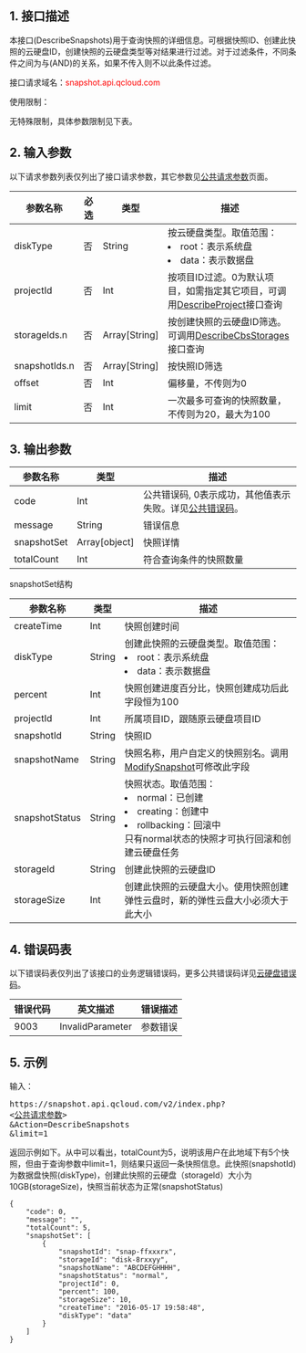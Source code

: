 
## 1. 接口描述

本接口(DescribeSnapshots)用于查询快照的详细信息。可根据快照ID、创建此快照的云硬盘ID，创建快照的云硬盘类型等对结果进行过滤。对于过滤条件，不同条件之间为与(AND)的关系，如果不传入则不以此条件过滤。

接口请求域名：<font style="color:red">snapshot.api.qcloud.com</font>

使用限制：

无特殊限制，具体参数限制见下表。


## 2. 输入参数

以下请求参数列表仅列出了接口请求参数，其它参数见[公共请求参数](http://tcecqpoc.fsphere.cn/document/product/240/8320)页面。

| 参数名称 | 必选  | 类型 | 描述 |
|---------|---------|---------|---------|
| diskType  | 否 | String | 按云硬盘类型。取值范围：<br><li>root：表示系统盘<br><li>data：表示数据盘 |
| projectId | 否 | Int | 按项目ID过滤。0为默认项目，如需指定其它项目，可调用<a href="http://tcecqpoc.fsphere.cn/doc/api/403/4400" title="DescribeProject">DescribeProject</a>接口查询|
| storageIds.n | 否 | Array[String] | 按创建快照的云硬盘ID筛选。可调用<a href="http://tcecqpoc.fsphere.cn/doc/api/364/%E6%9F%A5%E8%AF%A2%E4%BA%91%E7%A1%AC%E7%9B%98%E4%BF%A1%E6%81%AF" title="DescribeCbsStorages">DescribeCbsStorages</a>接口查询|
| snapshotIds.n  | 否 | Array[String] | 按快照ID筛选|
| offset | 否 | Int | 偏移量，不传则为0 |
| limit | 否 | Int | 一次最多可查询的快照数量，不传则为20，最大为100|


## 3. 输出参数

| 参数名称 | 类型 | 描述 |
|---------|---------|---------|
| code | Int | 公共错误码, 0表示成功，其他值表示失败。详见<a href="http://tcecqpoc.fsphere.cn/doc/api/372/%E9%94%99%E8%AF%AF%E7%A0%81#1.E3.80.81.E5.85.AC.E5.85.B1.E9.94.99.E8.AF.AF.E7.A0.81" title="公共错误码">公共错误码</a>。|
| message | String | 错误信息|
| snapshotSet | Array[object] | 快照详情 |
| totalCount | Int | 符合查询条件的快照数量 |


snapshotSet结构

| 参数名称 | 类型 | 描述 |
|---------|---------|---------|
| createTime | Int | 快照创建时间 |
| diskType | String | 创建此快照的云硬盘类型。取值范围：<br><li>root：表示系统盘<br><li>data：表示数据盘 |
| percent | Int | 快照创建进度百分比，快照创建成功后此字段恒为100|
| projectId | Int | 所属项目ID，跟随原云硬盘项目ID |
| snapshotId | String | 快照ID |
| snapshotName | String | 快照名称，用户自定义的快照别名。调用[ModifySnapshot](http://tcecqpoc.fsphere.cn/doc/api/364/2532)可修改此字段 |
| snapshotStatus | String | 快照状态。取值范围：<br><li>normal：已创建<br><li>creating：创建中<br><li>rollbacking：回滚中<br>只有normal状态的快照才可执行回滚和创建云硬盘任务 |
| storageId | String | 创建此快照的云硬盘ID |
| storageSize | Int | 创建此快照的云硬盘大小。使用快照创建弹性云盘时，新的弹性云盘大小必须大于此大小 |


## 4. 错误码表

以下错误码表仅列出了该接口的业务逻辑错误码，更多公共错误码详见[云硬盘错误码](http://tcecqpoc.fsphere.cn/doc/api/364/4207)。

| 错误代码 | 英文描述 | 错误描述 |
| ------- | ------- | ------- |
| 9003 | InvalidParameter | 参数错误 |
	
## 5. 示例

输入：
<pre>
https://snapshot.api.qcloud.com/v2/index.php?
<<a href="http://tcecqpoc.fsphere.cn/doc/api/229/6976">公共请求参数</a>>
&Action=DescribeSnapshots
&limit=1
</pre>

返回示例如下。从中可以看出，totalCount为5，说明该用户在此地域下有5个快照，但由于查询参数中limit=1，则结果只返回一条快照信息。此快照(snapshotId)为数据盘快照(diskType)，创建此快照的云硬盘（storageId）大小为10GB(storageSize)，快照当前状态为正常(snapshotStatus)

```
{
    "code": 0,
    "message": "",
    "totalCount": 5,
    "snapshotSet": [
        {
            "snapshotId": "snap-ffxxxrx",
            "storageId": "disk-8rxxyy",
            "snapshotName": "ABCDEFGHHHH",
            "snapshotStatus": "normal",
            "projectId": 0,
            "percent": 100,
            "storageSize": 10,
            "createTime": "2016-05-17 19:58:48",
            "diskType": "data"
        }
    ]
}
```

